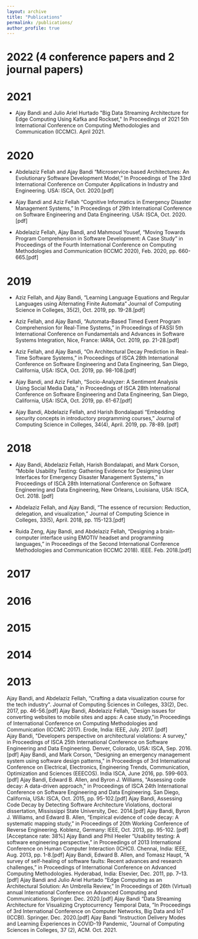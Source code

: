```yaml
---
layout: archive
title: "Publications"
permalink: /publications/
author_profile: true
---
```

# 2022 (4 conference papers and 2 journal papers)

# 2021
* Ajay Bandi and Julio Ariel Hurtado "Big Data Streaming Architecture for Edge Computing Using Kafka and Rockset," In Proceedings of 2021 5th International Conference on Computing Methodologies and Communication (ICCMC). April 2021.

# 2020
* Abdelaziz Fellah and Ajay Bandi “Microservice-based Architectures: An Evolutionary Software Development Model,” In Proceedings of The 33rd International Conference on Computer Applications in Industry and Engineering. USA: ISCA, Oct. 2020.[pdf]

* Ajay Bandi and Aziz Fellah “Cognitive Informatics in Emergency Disaster Management Systems,” In Proceedings of 29th International Conference on Software Engineering and Data Engineering. USA: ISCA, Oct. 2020.[pdf]


* Abdelaziz Fellah, Ajay Bandi, and Mahmoud Yousef, “Moving Towards Program Comprehension in Software Development: A Case Study” in Proceedings of the Fourth International Conference on Computing Methodologies and Communication (ICCMC 2020), Feb. 2020, pp. 660-665.[pdf]

# 2019


* Aziz Fellah, and Ajay Bandi, “Learning Language Equations and Regular Languages using Alternating Finite Automata” Journal of Computing Science in Colleges, 35(2), Oct. 2019, pp. 19-28.[pdf]

* Aziz Fellah, and Ajay Bandi, “Automata-Based Timed Event Program Comprehension for Real-Time Systems,” in Proceedings of FASSI 5th International Conference on Fundamentals and Advances in Software Systems Integration, Nice, France: IARIA, Oct. 2019, pp. 21-28.[pdf]

* Aziz Fellah, and Ajay Bandi, “On Architectural Decay Prediction in Real-Time Software Systems,” in Proceedings of ISCA 28th International Conference on Software Engineering and Data Engineering, San Diego, California, USA: ISCA, Oct. 2019, pp. 98-108.[pdf]

* Ajay Bandi, and Aziz Fellah, “Socio-Analyzer: A Sentiment Analysis Using Social Media Data,” in Proceedings of ISCA 28th International Conference on Software Engineering and Data Engineering, San Diego, California, USA: ISCA, Oct. 2019, pp. 61-67.[pdf]

* Ajay Bandi, Abdelaziz Fellah, and Harish Bondalapati “Embedding security concepts in introductory programming courses,” Journal of Computing Science in Colleges, 34(4), April. 2019, pp. 78-89. [pdf]

# 2018

* Ajay Bandi, Abdelaziz Fellah, Harish Bondalapati, and Mark Corson, “Mobile Usability Testing: Gathering Evidence for Designing User Interfaces for Emergency Disaster Management Systems,” in Proceedings of ISCA 28th International Conference on Software Engineering and Data Engineering, New Orleans, Louisiana, USA: ISCA, Oct. 2018. [pdf]

* Abdelaziz Fellah, and Ajay Bandi, “The essence of recursion: Reduction, delegation, and visualization,” Journal of Computing Science in Colleges, 33(5), April. 2018, pp. 115-123.[pdf]

* Ruida Zeng, Ajay Bandi, and Abdelaziz Fellah, “Designing a brain-computer interface using EMOTIV headset and programming languages,” in Proceedings of the Second International Conference Methodologies and Communication (ICCMC 2018). IEEE. Feb. 2018.[pdf]

# 2017

# 2016

# 2015

# 2014

# 2013












Ajay Bandi, and Abdelaziz Fellah, “Crafting a data visualization course for the tech industry". Journal of Computing Sciences in Colleges, 33(2), Dec. 2017, pp. 46-56.[pdf]
Ajay Bandi, Abdelaziz Fellah, "Design issues for converting websites to mobile sites and apps: A case study,"in Proceedings of International Conference on Computing Methodologies and Communication (ICCMC 2017). Erode, India: IEEE, July. 2017. [pdf]  
Ajay Bandi, "Developers perspective on architectural violations: A survey," in Proceedings of ISCA 25th International Conference on Software Engineering and Data Engineering. Denver, Colorado, USA: ISCA, Sep. 2016.[pdf]
Ajay Bandi, and Mark Corson, "Designing an emergency management system using software design patterns," in Proceedings of 3rd International Conference on Electrical, Electronics, Engineering Trends, Communication, Optimization and Sciences (EEECOS). India ISCA, June 2016, pp. 599-603.[pdf]
Ajay Bandi, Edward B. Allen, and Byron J. Williams, "Assessing code decay: A data-driven approach," in Proceedings of ISCA 24th International Conference on Software Engineering and Data Engineering. San Diego, California, USA: ISCA, Oct. 2015, pp. 95-102.[pdf] 
Ajay Bandi, Assessing Code Decay by Detecting Software Architecture Violations, doctoral dissertation, Mississippi State University, Dec. 2014.[pdf]
Ajay Bandi, Byron J. Williams, and Edward B. Allen, “Empirical evidence of code decay: A systematic mapping study,” in Proceedings of 20th Working Conference of Reverse Engineering. Koblenz, Germany: IEEE, Oct. 2013, pp. 95-102. [pdf] [Acceptance rate: 38%]
Ajay Bandi and Phil Heeler “Usability testing: A software engineering perspective,” in Proceedings of 2013 International Conference on Human Computer Interaction (ICHCI). Chennai, India: IEEE, Aug. 2013, pp. 1-8.[pdf]
Ajay Bandi, Edward B. Allen, and Tomasz Haupt, “A survey of self-healing of software faults: Recent advances and research challenges,” in Proceedings of International Conference on Advanced Computing Methodologies. Hyderabad, India: Elsevier, Dec. 2011, pp. 7–13.[pdf]
Ajay Bandi and Julio Ariel Hurtado “Edge Computing as an Architectural Solution: An Umbrella Review,” In Proceedings of 26th (Virtual) annual International Conference on Advanced Computing and Communications. Springer. Dec. 2020.[pdf]
Ajay Bandi “Data Streaming Architecture for Visualizing Cryptocurrency Temporal Data, ”In Proceedings of 3rd International Conference on Computer Networks, Big Data and IoT (ICCBI). Springer. Dec. 2020.[pdf]
Ajay Bandi “Instruction Delivery Modes and Learning Experiences in COVID-19 Pandemic, ”Journal of Computing Sciences in Colleges, 37 (2), ACM. Oct. 2021.

<!--  (**IF=7.18, CORE A, JCQ Q1**) -->
<!-- {% if author.googlescholar %}
  You can also find my articles on <u><a href="{{author.googlescholar}}">my Google Scholar profile</a>.</u>
{% endif %}

{% include base_path %}

{% for post in site.publications reversed %}
  {% include archive-single.html %}
{% endfor %} -->
